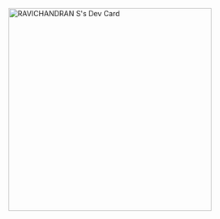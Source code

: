 <!-- ### Hi there 👋 -->
<a href="https://app.daily.dev/ravichandrans"><img src="https://api.daily.dev/devcards/1564e61ed9df4c5aab03b943b1db60e4.png?r=t8b" width="400" alt="RAVICHANDRAN S's Dev Card"/></a>
<!--
**ravichandran-schbang/ravichandran-schbang** is a ✨ _special_ ✨ repository because its `README.md` (this file) appears on your GitHub profile.

Here are some ideas to get you started:

- 🔭 I’m currently working on ...
- 🌱 I’m currently learning ...
- 👯 I’m looking to collaborate on ...
- 🤔 I’m looking for help with ...
- 💬 Ask me about ...
- 📫 How to reach me: ...
- 😄 Pronouns: ...
- ⚡ Fun fact: ...
-->
